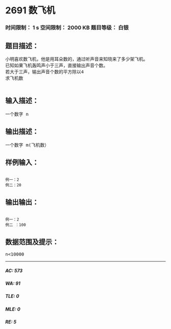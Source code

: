 # 2691 数飞机   
### 时间限制： 1 s     空间限制： 2000 KB     题目等级： 白银  
## 题目描述：  

<pre>
小明喜欢数飞机，他是用耳朵数的，通过听声音来知晓来了多少架飞机。
已知如果飞机轰鸣声小于三声，直接输出声音个数。
若大于三声，输出声音个数的平方除以4
求飞机数
 
</pre>
  
  
## 输入描述：  

<pre>
一个数字 n
</pre>
  
  
## 输出描述：  

<pre>
一个数字 m(飞机数）
</pre>
  
  
## 样例输入：  

<pre><code>
例一：2
例二：20
</code></pre>
  
  
## 输出输出：  

<pre><code>
例一：2
例二 ：100
</code></pre>
  
  
## 数据范围及提示：  

<pre>
n<10000
</pre>
  
  
***  

##### AC: 573  
##### WA: 91  
##### TLE: 0  
##### MLE: 0  
##### RE: 5  
